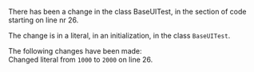 There has been a change in the class BaseUITest, in the section of code starting on line nr 26.
  
The change is in a literal, in an initialization, in the class ```BaseUITest```.
  
The following changes have been made:  
Changed literal from ```1000``` to ```2000``` on line 26.  
